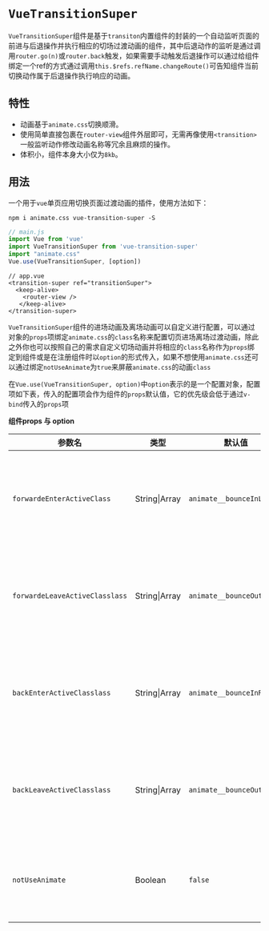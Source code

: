 # `VueTransitionSuper`

`VueTransitionSuper`组件是基于`transiton`内置组件的封装的一个自动监听页面的前进与后退操作并执行相应的切场过渡动画的组件，其中后退动作的监听是通过调用`router.go(n)`或`router.back`触发，如果需要手动触发后退操作可以通过给组件绑定一个ref的方式通过调用`this.$refs.refName.changeRoute()`可告知组件当前切换动作属于后退操作执行响应的动画。

## 特性

* 动画基于`animate.css`切换顺滑。
* 使用简单直接包裹在`router-view`组件外层即可，无需再像使用`<transition>`一般监听动作修改动画名称等冗余且麻烦的操作。
* 体积小，组件本身大小仅为`8kb`。

## 用法

一个用于`vue`单页应用切换页面过渡动画的插件，使用方法如下：

`npm i animate.css vue-transition-super -S`

```js
// main.js
import Vue from 'vue'
import VueTransitionSuper from 'vue-transition-super'
import "animate.css"
Vue.use(VueTransitionSuper, [option])

```

```vue
// app.vue
<transition-super ref="transitionSuper">
  <keep-alive>
    <router-view />
   </keep-alive>
</transition-super>
```

`VueTransitionSuper`组件的进场动画及离场动画可以自定义进行配置，可以通过对象的`props`项绑定`animate.css`的`class`名称来配置切页进场离场过渡动画，除此之外你也可以按照自己的需求自定义切场动画并将相应的`class`名称作为`props`绑定到组件或是在注册组件时以`option`的形式传入，如果不想使用`animate.css`还可以通过绑定`notUseAnimate`为`true`来屏蔽`animate.css`的动画`class`

在`Vue.use(VueTransitionSuper, option)`中`option`表示的是一个配置对象，配置项如下表，传入的配置项会作为组件的`props`默认值，它的优先级会低于通过`v-bind`传入的`props`项 

**组件props 与 option**

| 参数名                         | 类型          | 默认值                    | 描述                                                         |
| ------------------------------ | ------------- | ------------------------- | :----------------------------------------------------------- |
| `forwardeEnterActiveClass`     | String\|Array | `animate__bounceInLeft`   | 路由前进时进场动画`class`名称, 如果想指定多个动画class可以bind一个Array |
| `forwardeLeaveActiveClasslass` | String\|Array | `animate__bounceOutRight` | 路由前进时离场动画`class`名称, 如果想指定多个动画class可以bind一个Array |
| `backEnterActiveClasslass`     | String\|Array | `animate__bounceInRight`  | 路由后退时进场动画`class`名称, 如果想指定多个动画class可以bind一个Array |
| `backLeaveActiveClasslass`     | String\|Array | `animate__bounceOutLeft`  | 路由后退时离场动画`class`名称, 如果想指定多个动画class可以bind一个Array |
| `notUseAnimate`                | Boolean       | `false`                   | 不使用`animate.css`动画效果, 如果想指定多个动画class可以bind一个Array |

